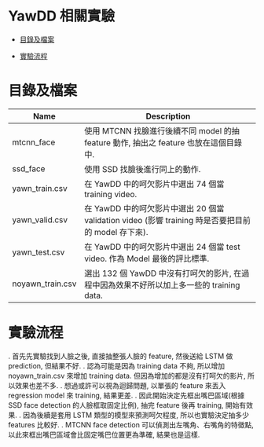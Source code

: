 # YawDD 相關實驗

+ [目錄及檔案](#目錄及檔案)

+ [實驗流程](#實驗流程)

# 目錄及檔案

| Name | Description |
| ---- | -------- |
| mtcnn_face | 使用 MTCNN 找臉進行後續不同 model 的抽 feature 動作, 抽出之 feature 也放在這個目錄中. |
| ssd_face | 使用 SSD 找臉後進行同上的動作. |
| yawn_train.csv | 在 YawDD 中的呵欠影片中選出 74 個當 training video. |
| yawn_valid.csv | 在 YawDD 中的呵欠影片中選出 20 個當 validation video (影響 training 時是否要把目前的 model 存下來). |
| yawn_test.csv | 在 YawDD 中的呵欠影片中選出 24 個當 test video. 作為 Model 最後的評比標準. |
| noyawn_train.csv | 選出 132 個 YawDD 中沒有打呵欠的影片, 在過程中因為效果不好所以加上多一些的 training data. |


# 實驗流程

. 首先先實驗找到人臉之後, 直接抽整張人臉的 feature, 然後送給 LSTM 做 prediction, 但結果不好.
. 認為可能是因為 training data 不夠, 所以增加 noyawn_train.csv 來增加 training data. 但因為增加的都是沒有打呵欠的影片, 所以效果也差不多.
. 想過或許可以視為迴歸問題, 以單張的 feature 來丟入 regression model 來 training, 結果更差.
. 因此開始決定先框出嘴巴區域(根據 SSD face detection 的人臉框取固定比例), 抽完 feature 後再 training, 開始有效果.
. 因為後續是套用 LSTM 類型的模型來預測呵欠程度, 所以也實驗決定抽多少 features 比較好.
. MTCNN face detection 可以偵測出左嘴角、右嘴角的特徵點, 以此來框出嘴巴區域會比固定嘴巴位置更為準確, 結果也是這樣.

